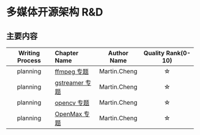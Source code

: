 # 多媒体开源架构 R&D

## 主要内容

| Writing Process | Chapter Name | Author Name | Quality Rank(0-10) |
|:----:|:----|:----:|:----:|
| planning | [ffmpeg 专题](./ffmpeg/README.md) | Martin.Cheng |☆|
| planning | [gstreamer 专题](./gstreamer/README.md)| Martin.Cheng |☆|
| planning | [opencv 专题](./opencv/README.md) | Martin.Cheng |☆|
| planning | [OpenMax 专题](./open-max/README.md) | Martin.Cheng |☆|